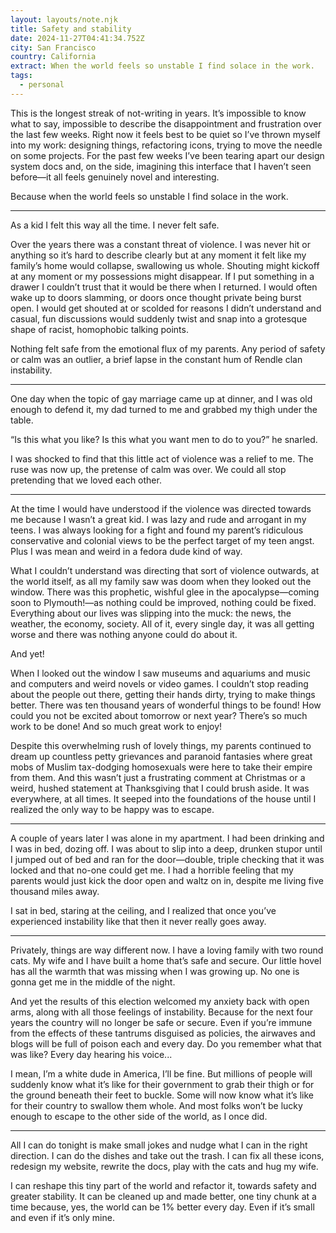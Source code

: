 ```yaml
---
layout: layouts/note.njk
title: Safety and stability
date: 2024-11-27T04:41:34.752Z
city: San Francisco
country: California
extract: When the world feels so unstable I find solace in the work.
tags:
  - personal
---
```


This is the longest streak of not-writing in years. It’s impossible to know what to say, impossible to describe the disappointment and frustration over the last few weeks. Right now it feels best to be quiet so I’ve thrown myself into my work: designing things, refactoring icons, trying to move the needle on some projects. For the past few weeks I’ve been tearing apart our design system docs and, on the side, imagining this interface that I haven’t seen before—it all feels genuinely novel and interesting.

Because when the world feels so unstable I find solace in the work.

---

As a kid I felt this way all the time. I never felt safe.

Over the years there was a constant threat of violence. I was never hit or anything so it’s hard to describe clearly but at any moment it felt like my family’s home would collapse, swallowing us whole. Shouting might kickoff at any moment or my possessions might disappear. If I put something in a drawer I couldn’t trust that it would be there when I returned. I would often wake up to doors slamming, or doors once thought private being burst open. I would get shouted at or scolded for reasons I didn’t understand and casual, fun discussions would suddenly twist and snap into a grotesque shape of racist, homophobic talking points.

Nothing felt safe from the emotional flux of my parents. Any period of safety or calm was an outlier, a brief lapse in the constant hum of Rendle clan instability.

---

One day when the topic of gay marriage came up at dinner, and I was old enough to defend it, my dad turned to me and grabbed my thigh under the table.

“Is this what you like? Is this what you want men to do to you?” he snarled.

I was shocked to find that this little act of violence was a relief to me. The ruse was now up, the pretense of calm was over. We could all stop pretending that we loved each other.

---

At the time I would have understood if the violence was directed towards me because I wasn’t a great kid. I was lazy and rude and arrogant in my teens. I was always looking for a fight and found my parent’s ridiculous conservative and colonial views to be the perfect target of my teen angst. Plus I was mean and weird in a fedora dude kind of way.

What I couldn’t understand was directing that sort of violence outwards, at the world itself, as all my family saw was doom when they looked out the window. There was this prophetic, wishful glee in the apocalypse—coming soon to Plymouth!—as nothing could be improved, nothing could be fixed. Everything about our lives was slipping into the muck: the news, the weather, the economy, society. All of it, every single day, it was all getting worse and there was nothing anyone could do about it.

And yet!

When I looked out the window I saw museums and aquariums and music and computers and weird novels or video games. I couldn’t stop reading about the people out there, getting their hands dirty, trying to make things better. There was ten thousand years of wonderful things to be found! How could you not be excited about tomorrow or next year? There’s so much work to be done! And so much great work to enjoy!

Despite this overwhelming rush of lovely things, my parents continued to dream up countless petty grievances and paranoid fantasies where great mobs of Muslim tax-dodging homosexuals were here to take their empire from them. And this wasn’t just a frustrating comment at Christmas or a weird, hushed statement at Thanksgiving that I could brush aside. It was everywhere, at all times. It seeped into the foundations of the house until I realized the only way to be happy was to escape.

---

A couple of years later I was alone in my apartment. I had been drinking and I was in bed, dozing off. I was about to slip into a deep, drunken stupor until I jumped out of bed and ran for the door—double, triple checking that it was locked and that no-one could get me. I had a horrible feeling that my parents would just kick the door open and waltz on in, despite me living five thousand miles away.

I sat in bed, staring at the ceiling, and I realized that once you’ve experienced instability like that then it never really goes away.

---

Privately, things are way different now. I have a loving family with two round cats. My wife and I have built a home that’s safe and secure. Our little hovel has all the warmth that was missing when I was growing up. No one is gonna get me in the middle of the night.

And yet the results of this election welcomed my anxiety back with open arms, along with all those feelings of instability. Because for the next four years the country will no longer be safe or secure. Even if you’re immune from the effects of these tantrums disguised as policies, the airwaves and blogs will be full of poison each and every day. Do you remember what that was like? Every day hearing his voice...

I mean, I’m a white dude in America, I’ll be fine. But millions of people will suddenly know what it’s like for their government to grab their thigh or for the ground beneath their feet to buckle. Some will now know what it’s like for their country to swallow them whole. And most folks won’t be lucky enough to escape to the other side of the world, as I once did.

---

All I can do tonight is make small jokes and nudge what I can in the right direction. I can do the dishes and take out the trash. I can fix all these icons, redesign my website, rewrite the docs, play with the cats and hug my wife.

I can reshape this tiny part of the world and refactor it, towards safety and greater stability. It can be cleaned up and made better, one tiny chunk at a time because, yes, the world can be 1% better every day. Even if it’s small and even if it’s only mine.
